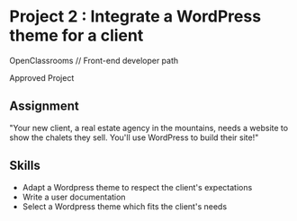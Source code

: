 # Project 2 : Integrate a WordPress theme for a client
OpenClassrooms // Front-end developer path

Approved Project

## Assignment
"Your new client, a real estate agency in the mountains, needs a website to show the chalets they sell. You'll use WordPress to build their site!"

## Skills
* Adapt a Wordpress theme to respect the client's expectations
* Write a user documentation
* Select a Wordpress theme which fits the client's needs
